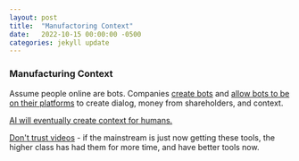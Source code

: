 ```yaml
---
layout: post
title:  "Manufactoring Context"
date:   2022-10-15 00:00:00 -0500
categories: jekyll update
---
```


### Manufacturing Context

Assume people online are bots. Companies [create bots][r] and [allow bots to be on their platforms][t] to create dialog, money from shareholders, and context.

[AI will eventually create context for humans.][mg]

[Don't trust videos][v] - if the mainstream is just now getting these tools, the higher class has had them for more time, and have better tools now.

[mg]: https://www.youtube.com/watch?v=DwCEAdeFXEM
[r]: https://arstechnica.com/information-technology/2012/06/reddit-founders-made-hundreds-of-fake-profiles-so-site-looked-popular/
[t]: https://www.businessinsider.com/twitter-bots-comprise-less-than-5-but-tweet-more-2022-9
[v]: https://twitter.com/pulte/status/1607167570410635275

